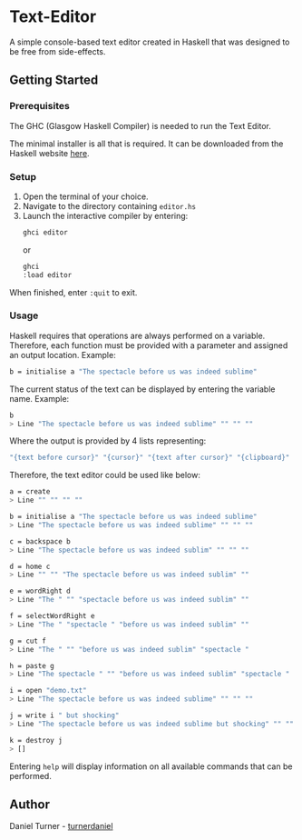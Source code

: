 # Text-Editor
A simple console-based text editor created in Haskell that was designed to be free from side-effects.

## Getting Started
### Prerequisites

The GHC (Glasgow Haskell Compiler) is needed to run the Text Editor. 

The minimal installer is all that is required. It can be downloaded from the Haskell website [here](https://www.haskell.org/downloads/).

### Setup

1. Open the terminal of your choice.
2. Navigate to the directory containing `editor.hs`
3. Launch the interactive compiler by entering:
   ```bash
   ghci editor
   ```
    or 
    ```bash
    ghci
    :load editor
    ```
When finished, enter `:quit` to exit.

### Usage

Haskell requires that operations are always performed on a variable. Therefore, each function must be provided with a parameter and assigned an output location. Example:

```bash
b = initialise a "The spectacle before us was indeed sublime"
```

The current status of the text can be displayed by entering the variable name. Example:
```bash
b
> Line "The spectacle before us was indeed sublime" "" "" ""
```

Where the output is provided by 4 lists representing:

```bash
"{text before cursor}" "{cursor}" "{text after cursor}" "{clipboard}"
```

Therefore, the text editor could be used like below:

```bash
a = create
> Line "" "" "" ""

b = initialise a "The spectacle before us was indeed sublime"
> Line "The spectacle before us was indeed sublime" "" "" ""

c = backspace b
> Line "The spectacle before us was indeed sublim" "" "" ""

d = home c
> Line "" "" "The spectacle before us was indeed sublim" ""

e = wordRight d
> Line "The " "" "spectacle before us was indeed sublim" ""

f = selectWordRight e
> Line "The " "spectacle " "before us was indeed sublim" ""

g = cut f
> Line "The " "" "before us was indeed sublim" "spectacle "

h = paste g
> Line "The spectacle " "" "before us was indeed sublim" "spectacle "

i = open "demo.txt"
> Line "The spectacle before us was indeed sublime" "" "" ""

j = write i " but shocking"
> Line "The spectacle before us was indeed sublime but shocking" "" "" ""

k = destroy j
> []
```

Entering `help` will display information on all available commands that can be performed. 

## Author

Daniel Turner - [turnerdaniel](https://github.com/turnerdaniel/)